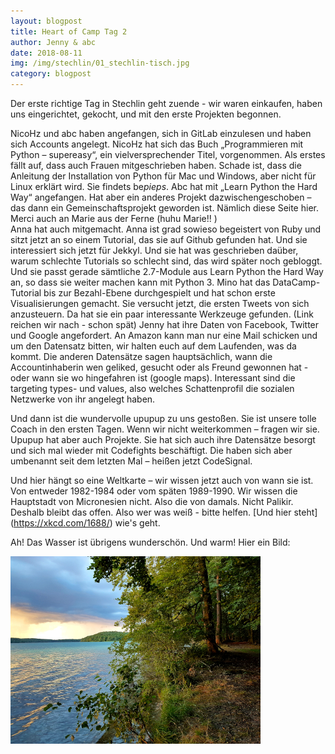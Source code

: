 ```yaml
---
layout: blogpost
title: Heart of Camp Tag 2
author: Jenny & abc
date: 2018-08-11
img: /img/stechlin/01_stechlin-tisch.jpg
category: blogpost
---
```



Der erste richtige Tag in Stechlin geht zuende  -  wir waren einkaufen, haben uns eingerichtet, gekocht, und mit den erste Projekten begonnen. 

NicoHz und abc haben angefangen, sich in GitLab einzulesen und haben sich Accounts angelegt. NicoHz hat sich das Buch „Programmieren mit Python – supereasy“, ein vielversprechender Titel, vorgenommen. Als erstes fällt auf, dass auch Frauen mitgeschrieben haben. Schade ist, dass die Anleitung der Installation von Python für Mac und Windows, aber nicht für Linux erklärt wird. Sie findets be*pieps*.
Abc hat mit „Learn Python the Hard Way“ angefangen. Hat aber ein anderes Projekt dazwischengeschoben – das dann ein Gemeinschaftsprojekt geworden ist. Nämlich diese Seite hier. Merci auch an Marie aus der Ferne (huhu Marie!! )  
Anna hat auch mitgemacht. Anna ist grad sowieso begeistert von Ruby und sitzt jetzt an so einem Tutorial, das sie auf Github gefunden hat. Und sie interessiert sich jetzt für Jekkyl. Und sie hat was geschrieben daüber, warum schlechte Tutorials so schlecht sind, das wird später noch gebloggt. Und sie passt gerade sämtliche 2.7-Module aus Learn Python the Hard Way an, so dass sie weiter machen kann mit Python 3.
Mino hat das DataCamp-Tutorial bis zur Bezahl-Ebene durchgespielt und hat schon erste Visualisierungen gemacht. Sie versucht jetzt, die ersten Tweets von sich anzusteuern. Da hat sie ein paar interessante Werkzeuge gefunden. (Link reichen wir nach - schon spät)
Jenny hat ihre Daten von Facebook, Twitter und Google angefordert. An Amazon kann man nur eine Mail schicken und um den Datensatz bitten, wir halten euch auf dem Laufenden, was da kommt. Die anderen Datensätze sagen hauptsächlich, wann die Accountinhaberin wen geliked, gesucht oder als Freund gewonnen hat - oder wann sie wo hingefahren ist (google maps). Interessant sind die targeting types- und values, also welches Schattenprofil die sozialen Netzwerke von ihr angelegt haben.  

Und dann ist die wundervolle upupup zu uns gestoßen. Sie ist unsere tolle Coach in den ersten Tagen. Wenn wir nicht weiterkommen – fragen wir sie. Upupup hat aber auch Projekte. Sie hat sich auch ihre Datensätze besorgt und sich mal wieder mit Codefights beschäftigt. Die haben sich aber umbenannt seit dem letzten Mal – heißen jetzt CodeSignal. 

Und hier hängt so eine Weltkarte – wir wissen jetzt auch von wann sie ist. Von entweder 1982-1984 oder vom späten 1989-1990. Wir wissen die Hauptstadt von Micronesien nicht. Also die von damals. Nicht Palikir. Deshalb bleibt das offen. Also wer was weiß  - bitte helfen. [Und hier steht] (https://xkcd.com/1688/) wie's geht. 

Ah! Das Wasser ist übrigens wunderschön. Und warm! Hier ein Bild: 

![](/img/stechlin/03_stechin-see.jpg)
